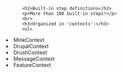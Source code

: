 
          <h2>Built-in step definitions</h2>
          <p>More than 100 built-in steps!</p>
          <br>
          <h3>Organized in 'contexts':</h3>
          <ul>
<li>
            MinkContext
          </li>
<li>
            DrupalContext
          </li>
<li>
            DrushContext
          </li>
<li>
            MessageContext
          </li>
<li>
            FeatureContext
          </li>
</ul>
        